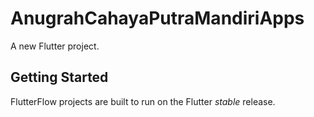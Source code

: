 # AnugrahCahayaPutraMandiriApps

A new Flutter project.

## Getting Started

FlutterFlow projects are built to run on the Flutter _stable_ release.
